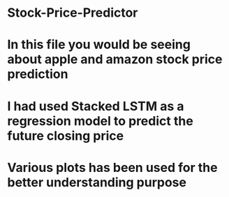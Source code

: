 # Stock-Price-Predictor
# In this file you would be seeing about apple and amazon stock price prediction 
# I had used Stacked LSTM as a regression model to predict the future closing price
# Various plots has been used for the better understanding purpose
